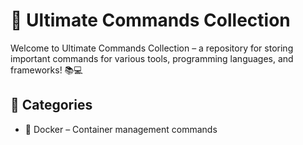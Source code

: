 # 🚀 Ultimate Commands Collection
Welcome to Ultimate Commands Collection – a repository for storing important commands for various tools, programming languages, and frameworks! 📚💻

## 📂 Categories
- 🐳 Docker – Container management commands
